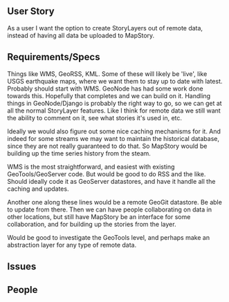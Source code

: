 ## User Story

As a user I want the option to create StoryLayers out of remote data, instead of having all data be uploaded to MapStory.

## Requirements/Specs

Things like WMS, GeoRSS, KML. Some of these will likely be 'live', like USGS earthquake maps, where we 
want them to stay up to date with latest. Probably should start with WMS. GeoNode has had some work done towards this. Hopefully that completes and we can build on it. Handling things in GeoNode/Django is probably the right way to go, so we
can get at all the normal StoryLayer features. Like I think for remote data we still want the 
ability to comment on it, see what stories it's used in, etc.

Ideally we would also figure out some nice caching mechanisms for it. And indeed for some streams
we may want to maintain the historical database, since they are not really guaranteed to do that.
So MapStory would be building up the time series history from the steam.

WMS is the most straightforward, and easiest with existing GeoTools/GeoServer code. But would be
good to do RSS and the like. Should ideally code it as GeoServer datastores, and have it handle
all the caching and updates.

Another one along these lines would be a remote GeoGit datastore. Be able to update from there. Then
we can have people collaborating on data in other locations, but still have MapStory be an interface
for some collaboration, and for building up the stories from the layer.

Would be good to investigate the GeoTools level, and perhaps make an abstraction layer for any type
of remote data.

## Issues

## People

